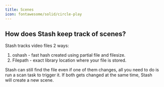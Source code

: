 ```yaml
---
title: Scenes
icon: fontawesome/solid/circle-play
---
```


## How does Stash keep track of scenes?

Stash tracks video files 2 ways:

1. oshash - fast hash created using partial file and filesize. 
1. Filepath - exact library location where your file is stored.

Stash can still find the file even if one of them changes, all you need to do is run a scan task to trigger it. If both gets changed at the same time, Stash will create a new scene.